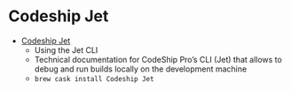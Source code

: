 # Codeship Jet
- [Codeship Jet](https://documentation.codeship.com/pro/builds-and-configuration/cli/)
  -  Using the Jet CLI
  - Technical documentation for CodeShip Pro’s CLI (Jet) that allows to debug and run builds locally on the development machine
  - `brew cask install Codeship Jet`
